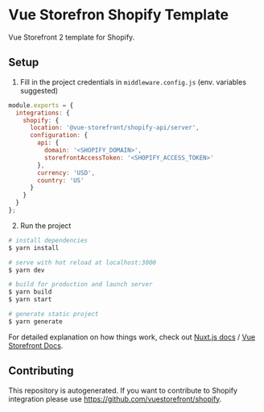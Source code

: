 # Vue Storefron Shopify Template

Vue Storefront 2 template for Shopify.

## Setup

1. Fill in the project credentials in `middleware.config.js` (env. variables suggested)

```js
module.exports = {
  integrations: {
    shopify: {
      location: '@vue-storefront/shopify-api/server',
      configuration: {
        api: {
          domain: '<SHOPIFY_DOMAIN>',
          storefrontAccessToken: '<SHOPIFY_ACCESS_TOKEN>'
        },
        currency: 'USD',
        country: 'US'
      }
    }
  }
};
```

2. Run the project

``` bash
# install dependencies
$ yarn install

# serve with hot reload at localhost:3000
$ yarn dev

# build for production and launch server
$ yarn build
$ yarn start

# generate static project
$ yarn generate
```

For detailed explanation on how things work, check out [Nuxt.js docs](https://nuxtjs.org) / [Vue Storefront Docs](https://docs.vuestorefront.io/v2/).

## Contributing

This repository is autogenerated. If you want to contribute to Shopify integration please use https://github.com/vuestorefront/shopify.
